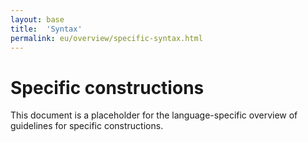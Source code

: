 ```yaml
---
layout: base
title:  'Syntax'
permalink: eu/overview/specific-syntax.html
---
```


# Specific constructions

This document is a placeholder for the language-specific overview of
guidelines for specific constructions.
